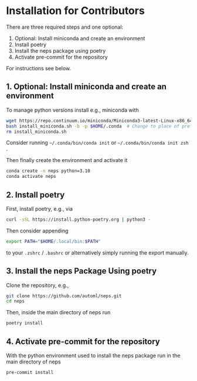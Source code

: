 # Installation for Contributors

There are three required steps and one optional:

1. Optional: Install miniconda and create an environment
1. Install poetry
1. Install the neps package using poetry
1. Activate pre-commit for the repository

For instructions see below.

## 1. Optional: Install miniconda and create an environment

To manage python versions install e.g., miniconda with

```bash
wget https://repo.continuum.io/miniconda/Miniconda3-latest-Linux-x86_64.sh -O install_miniconda.sh
bash install_miniconda.sh -b -p $HOME/.conda  # Change to place of preference
rm install_miniconda.sh
```

Consider running `~/.conda/bin/conda init` or `~/.conda/bin/conda init zsh` .

Then finally create the environment and activate it

```bash
conda create -n neps python=3.10
conda activate neps
```

## 2. Install poetry

First, install poetry, e.g., via

```bash
curl -sSL https://install.python-poetry.org | python3 -
```

Then consider appending

```bash
export PATH="$HOME/.local/bin:$PATH"
```

to your `.zshrc` / `.bashrc` or alternatively simply running the export manually.

## 3. Install the neps Package Using poetry

Clone the repository, e.g.,

```bash
git clone https://github.com/automl/neps.git
cd neps
```

Then, inside the main directory of neps run

```bash
poetry install
```

## 4. Activate pre-commit for the repository

With the python environment used to install the neps package run in the main directory of neps

```bash
pre-commit install
```

